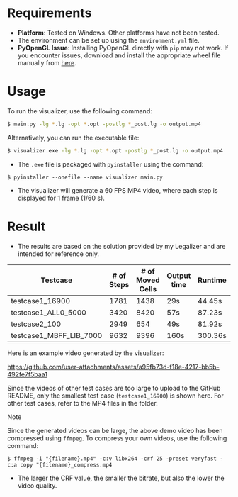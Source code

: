 # Requirements
- **Platform**: Tested on Windows. Other platforms have not been tested.
- The environment can be set up using the `environment.yml` file.
- **PyOpenGL Issue**: Installing PyOpenGL directly with `pip` may not work. If you encounter issues, download and install the appropriate wheel file manually from [here](https://github.com/cgohlke/pyopengl-build/releases/tag/v3.1.8).

# Usage
To run the visualizer, use the following command:
```bash
$ main.py -lg *.lg -opt *.opt -postlg *_post.lg -o output.mp4
```
Alternatively, you can run the executable file:
```bash
$ visualizer.exe -lg *.lg -opt *.opt -postlg *_post.lg -o output.mp4
```
- The `.exe` file is packaged with `pyinstaller` using the command:
```
$ pyinstaller --onefile --name visualizer main.py
```
- The visualizer will generate a 60 FPS MP4 video, where each step is displayed for 1 frame (1/60 s).

# Result
- The results are based on the solution provided by my Legalizer and are intended for reference only.

|      Testcase     |# of Steps|# of Moved Cells|Output time|Runtime|Generate Speed|
|-------------------|----------|----------------|-----------|-------|--------------|
|  testcase1_16900  |    1781  |      1438      |    29s    | 44.45s|   40.07fps   |
|testcase1_ALL0_5000|    3420  |      8420      |    57s    | 87.23s|   39.21fps   |
|   testcase2_100   |    2949  |      654       |    49s    | 81.92s|   36.00fps   |
|testcase1_MBFF_LIB_7000|9632  |      9396      |    160s   |300.36s|   32.07fps   |

Here is an example video generated by the visualizer:

https://github.com/user-attachments/assets/a95fb73d-f18e-4217-bb5b-492fe7f5baa1

Since the videos of other test cases are too large to upload to the GitHub README, only the smallest test case (`testcase1_16900`) is shown here. For other test cases, refer to the MP4 files in the folder.
> [!NOTE]
> Since the generated videos can be large, the above demo video has been compressed using `ffmpeg`. To compress your own videos, use the following command:
> ```
> $ ffmpeg -i "{filename}.mp4" -c:v libx264 -crf 25 -preset veryfast -c:a copy "{filename}_compress.mp4
> ```
> - The larger the CRF value, the smaller the bitrate, but also the lower the video quality.
